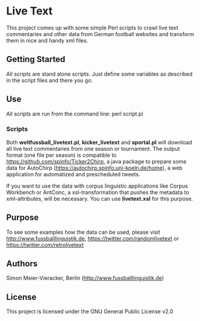 # Live Text

This project comes up with some simple Perl scripts to crawl live text commentaries and other data from German football websites and transform them in nice and handy xml files.

## Getting Started

All scripts are stand alone scripts. Just define some variables as described in the script files and there you go.

## Use

All scripts are run from the command line: perl script.pl

### Scripts

Both **weltfussball_livetext.pl**, **kicker_livetext** and **sportal.pl** will download all live text commentaries from one season or tournament.
The output format (one file per season) is compatible to https://github.com/spinfo/Ticker2Chirp, a java package to prepare some data for AutoChirp (https://autochirp.spinfo.uni-koeln.de/home), a web application for automatized and prescheduled tweets.

If you want to use the data with corpus linguistic applications like Corpus Workbench or AntConc, a xsl-transformation that pushes the metadata to xml-attributes, will be necessary. You can use **livetext.xsl** for this purpose. 

## Purpose

To see some examples how the data can be used, please visit http://www.fussballlinguistik.de, https://twitter.com/randomlivetext or https://twitter.com/retrolivetext

## Authors

Simon Meier-Vieracker, Berlin (http://www.fussballlinguistik.de)

## License

This project is licensed under the GNU General Public License v2.0

